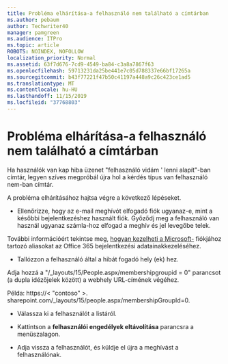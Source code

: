 ```yaml
---
title: Probléma elhárítása-a felhasználó nem található a címtárban
ms.author: pebaum
author: Techwriter40
manager: pamgreen
ms.audience: ITPro
ms.topic: article
ROBOTS: NOINDEX, NOFOLLOW
localization_priority: Normal
ms.assetid: 63f7d676-7cd9-4549-ba84-c3a8a7867f63
ms.openlocfilehash: 59713231da25be441e7c05d788337e66bf17265a
ms.sourcegitcommit: b43f77221f47b50c41197a448a9c26c423ce1ad5
ms.translationtype: MT
ms.contentlocale: hu-HU
ms.lasthandoff: 11/15/2019
ms.locfileid: "37768803"
---
```

# <a name="troubleshoot-issue---user-not-found-in-directory"></a>Probléma elhárítása-a felhasználó nem található a címtárban

Ha használók van kap hiba üzenet "felhasználó vidám ' lenni alapít"-ban címtár, legyen szíves megpróbál újra hol a kérdés típus van felhasználó nem-ban címtár.

A probléma elhárításához hajtsa végre a következő lépéseket.

- Ellenőrizze, hogy az e-mail meghívót elfogadó fiók ugyanaz-e, mint a későbbi bejelentkezéshez használt fiók. Győződj meg a felhasználó van használ ugyanaz számla-hoz elfogad a meghív és jel levegőbe telek. 

További információért tekintse meg, [hogyan kezelheti a Microsoft-</a> fiókjához tartozó aliasokat az Office 365 bejelentkezési adatainak](https://support.microsoft.com/help/12407/microsoft-account-how-to-manage-aliases)kezeléséhez. 

- Tallózzon a felhasználó által a hibát fogadó hely (ek) hez. 

Adja hozzá a "/_layouts/15/People.aspx/membershipgroupid = 0" parancsot (a dupla idézőjelek között) a webhely URL-címének végéhez. 

Példa: https://< "contoso" >. sharepoint.com/_layouts/15/people.aspx/membershipGroupId=0.

- Válassza ki a felhasználót a listáról.

- Kattintson a **felhasználói engedélyek eltávolítása** parancsra a menüszalagon. 
-  Adja vissza a felhasználót, és küldje el újra a meghívást a felhasználónak.

